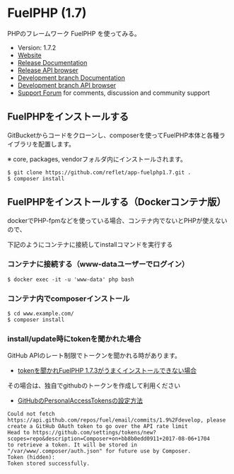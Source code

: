 # FuelPHP (1.7)
PHPのフレームワーク FuelPHP を使ってみる。

* Version: 1.7.2
* [Website](http://fuelphp.com/)
* [Release Documentation](http://docs.fuelphp.com)
* [Release API browser](http://api.fuelphp.com)
* [Development branch Documentation](http://dev-docs.fuelphp.com)
* [Development branch API browser](http://dev-api.fuelphp.com)
* [Support Forum](http://fuelphp.com/forums) for comments, discussion and community support

## FuelPHPをインストールする

GitBucketからコードをクローンし、composerを使ってFuelPHP本体と各種ライブラリを配置します。

※ core, packages, vendorフォルダ内にインストールされます。

```
$ git clone https://github.com/reflet/app-fuelphp1.7.git .
$ composer install
```

## FuelPHPをインストールする（Dockerコンテナ版）

dockerでPHP-fpmなどを使っている場合、コンテナ内でないとPHPが使えないので、

下記のようにコンテナに接続してinstallコマンドを実行する

### コンテナに接続する（www-dataユーザーでログイン）
```
$ docker exec -it -u 'www-data' php bash
```

### コンテナ内でcomposerインストール
```
$ cd www.example.com/
$ composer install
```

### install/update時にtokenを聞かれた場合

GitHub APIのレート制限でトークンを聞かれる時があります。

- [tokenを聞かれFuelPHP 1.7.3がうまくインストールできない場合](http://blog.a-way-out.net/blog/2015/06/26/fuelphp-1-7-3-installation-trouble/)

その場合は、独自でgithubのトークンを作成して利用ください

- [GitHubのPersonalAccessTokensの設定方法](http://qiita.com/kz800/items/497ec70bff3e555dacd0)

```
Could not fetch https://api.github.com/repos/fuel/email/commits/1.9%2Fdevelop, please create a GitHub OAuth token to go over the API rate limit
Head to https://github.com/settings/tokens/new?scopes=repo&description=Composer+on+bb8b0edd0911+2017-08-06+1704
to retrieve a token. It will be stored in "/var/www/.composer/auth.json" for future use by Composer.
Token (hidden): 
Token stored successfully.
```

